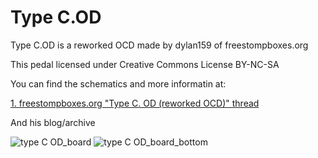 # Type C.OD

<p>Type C.OD is a reworked OCD made by dylan159 of freestompboxes.org</p>
<p>This pedal licensed under Creative Commons License BY-NC-SA</p>
<p>You can find the schematics and more informatin at: </p>

<p>
<a href="https://www.freestompboxes.org/viewtopic.php?t=31284&start=20">1. freestompboxes.org "Type C. OD (reworked OCD)" thread</a> 
</p>

<p>
<a href:"https://bentfishbowl.wixsite.com/electronics/post/type-c-od-and-plastic-timbre">And his blog/archive</a>
</p>

![type C OD_board](https://user-images.githubusercontent.com/53999927/204087254-d1278fe5-16f7-4c06-ab97-92d4109dd2d8.png)
![type C OD_board_bottom](https://user-images.githubusercontent.com/53999927/204087262-c372a742-7088-45cf-a183-30beddc8d33e.png)
